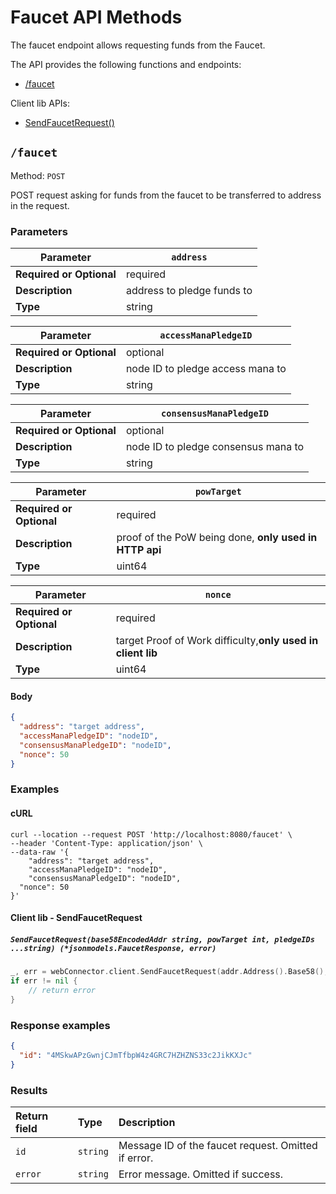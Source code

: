 # Faucet API Methods

The faucet endpoint allows requesting funds from the Faucet.

The API provides the following functions and endpoints:
* [/faucet](#faucet)


Client lib APIs:
* [SendFaucetRequest()](#client-lib---sendfaucetrequest)


## `/faucet`

Method: `POST`

POST request asking for funds from the faucet to be transferred to address in the request.

### Parameters

| **Parameter**            | `address`      |
|--------------------------|----------------|
| **Required or Optional** | required       |
| **Description**          | address to pledge funds to  |
| **Type**                 | string      |



| **Parameter**            | `accessManaPledgeID`      |
|--------------------------|----------------|
| **Required or Optional** | optional       |
| **Description**          | node ID to pledge access mana to  |
| **Type**                 | string      |



| **Parameter**            | `consensusManaPledgeID`      |
|--------------------------|----------------|
| **Required or Optional** | optional       |
| **Description**          | node ID to pledge consensus mana to  |
| **Type**                 | string      |



| **Parameter**            | `powTarget`      |
|--------------------------|----------------|
| **Required or Optional** | required       |
| **Description**          | proof of the PoW being done, **only used in HTTP api** |
| **Type**                 | uint64      |



| **Parameter**            | `nonce`      |
|--------------------------|----------------|
| **Required or Optional** | required       |
| **Description**          | target Proof of Work difficulty,**only used in client lib** |
| **Type**                 | uint64      |

#### Body

```json
{
  "address": "target address",
  "accessManaPledgeID": "nodeID",
  "consensusManaPledgeID": "nodeID",
  "nonce": 50
}

```

### Examples

#### cURL

```shell
curl --location --request POST 'http://localhost:8080/faucet' \
--header 'Content-Type: application/json' \
--data-raw '{
	"address": "target address",
	"accessManaPledgeID": "nodeID",
	"consensusManaPledgeID": "nodeID",
  "nonce": 50
}'
```

#### Client lib - SendFaucetRequest

##### `SendFaucetRequest(base58EncodedAddr string, powTarget int, pledgeIDs ...string) (*jsonmodels.FaucetResponse, error)`

```go
_, err = webConnector.client.SendFaucetRequest(addr.Address().Base58(), powTarget)
if err != nil {
    // return error
}
```

### Response examples

```json
{
  "id": "4MSkwAPzGwnjCJmTfbpW4z4GRC7HZHZNS33c2JikKXJc" 
}
```

### Results

|Return field | Type | Description|
|:-----|:------|:------|
| `id`  | `string` | Message ID of the faucet request. Omitted if error. |
| `error`   | `string` | Error message. Omitted if success.    |
